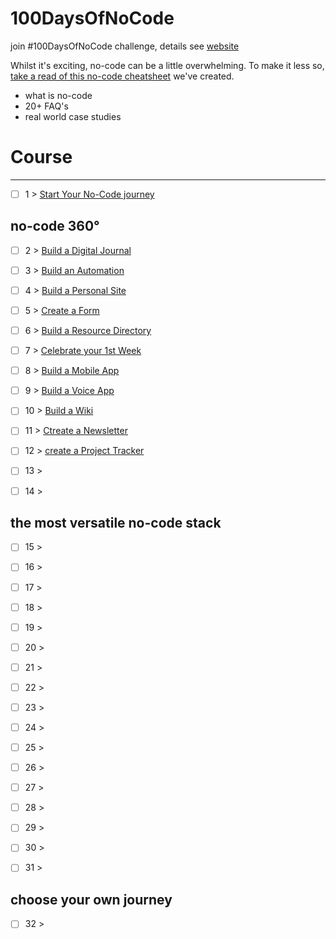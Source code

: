 # 100DaysOfNoCode

join #100DaysOfNoCode challenge, details see [website](https://www.100daysofnocode.com/)

Whilst it's exciting, no-code can be a little overwhelming. To make it less so, [take a read of this no-code cheatsheet](https://narrow-ixora-7de.notion.site/Intro-to-No-Code-3bb1010e8a744d8daf1bb0ff426270b9) we've created.

- what is no-code
- 20+ FAQ's
- real world case studies

# Course
----

- [ ] 1 > [Start Your No-Code journey](days/1.md)

## no-code 360°
- [ ] 2 > [Build a Digital Journal](days/2.md)

- [ ] 3 > [ Build an Automation](days/3.md)
- [ ] 4 > [Build a Personal Site](days/4.md)
- [ ] 5 > [Create a Form](days/5.md)
- [ ] 6 > [Build a Resource Directory](days/6.md)
- [ ] 7 > [Celebrate your 1st Week](days/7.md)
- [ ] 8 > [Build a Mobile App](days/8.md)
- [ ] 9 > [Build a Voice App](days/9.md)
- [ ] 10 > [Build a Wiki](days/10.md)
- [ ] 11 > [Ctreate a Newsletter](days/11.md)
- [ ] 12 > [create a Project Tracker](days/12.md)
- [ ] 13 > [](days/13.md)
- [ ] 14 > [](days/14.md)

## the most versatile no-code stack
- [ ] 15 > [](days/15.md)
- [ ] 16 > [](days/16.md)
- [ ] 17 > [](days/17.md)
- [ ] 18 > [](days/18.md)
- [ ] 19 > [](days/19.md)
- [ ] 20 > [](days/20.md)
- [ ] 21 > [](days/21.md)
- [ ] 22 > [](days/22.md)
- [ ] 23 > [](days/23.md)
- [ ] 24 > [](days/24.md)
- [ ] 25 > [](days/25.md)
- [ ] 26 > [](days/26.md)
- [ ] 27 > [](days/27.md)
- [ ] 28 > [](days/28.md)
- [ ] 29 > [](days/29.md)
- [ ] 30 > [](days/30.md)
- [ ] 31 > [](days/31.md)


## choose your own journey
- [ ] 32 > [](days/32.md)

